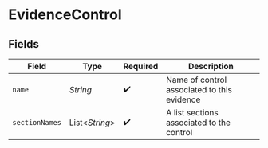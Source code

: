 # EvidenceControl


## Fields

| Field                                       | Type                                        | Required                                    | Description                                 |
| ------------------------------------------- | ------------------------------------------- | ------------------------------------------- | ------------------------------------------- |
| `name`                                      | *String*                                    | :heavy_check_mark:                          | Name of control associated to this evidence |
| `sectionNames`                              | List\<*String*>                             | :heavy_check_mark:                          | A list sections associated to the control   |